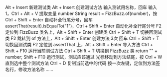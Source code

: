 Alt + Insert 新建测试类
Alt + Insert 创建测试方法
输入测试用名称，回车
输入1，Ctrl + Alt + V 提取变量 number
String result = FizzBuzz.of(number)，按 Ctrl + Shift + Enter 自动补全行尾分号，回车
assertThat(result).isEqualTo("1")，Ctrl + Shift + Enter 自动化补全行尾分号
F2 定位到 FizzBuzz 类名上，Alt +  Shift + Enter 创建类
Ctrl + Shift +  T 切换回测试类
F2 跳转到 of 方法上，Alt + Shift + Enter 创建方法
3次 回车
Ctrl + Shift + T 切换回测试类
F2 定位到 assertThat 上，Alt + Shift + Enter 导入方法
Ctrl + Shift + F10 运行当前测试方法
Ctrl + Shift + T 切换到 FizzBuzz 类
return "" + number;
Shift + F10 运行测试，测试应该通过
光标移动到方法结尾，按 Ctrl +  W  直到选中整个测试方法
Ctrl + D 复制当前选中的代码
按一次左键，定位到方法签名行，修改方法名称
......

